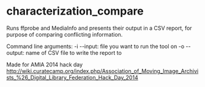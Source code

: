 characterization_compare
========================

Runs ffprobe and MediaInfo and presents their output in a CSV report, for purpose of comparing conflicting information.

Command line arguments:
-i --input:  file you want to run the tool on
-o --output: name of CSV file to write the report to

Made for AMIA 2014 hack day
http://wiki.curatecamp.org/index.php/Association_of_Moving_Image_Archivists_%26_Digital_Library_Federation_Hack_Day_2014
